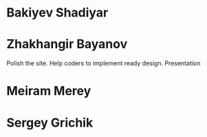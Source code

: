 # Bakiyev Shadiyar

# Zhakhangir Bayanov
Polish the site. Help coders to implement ready design. Presentation	
# Meiram Merey

# Sergey Grichik 
